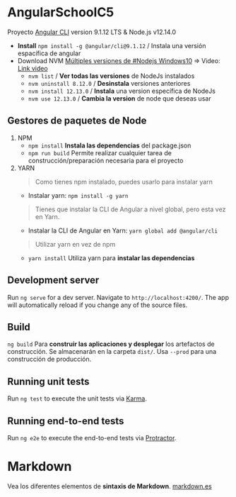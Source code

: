 # AngularSchoolC5

Proyecto [Angular CLI](https://github.com/angular/angular-cli) version 9.1.12 LTS & Node.js v12.14.0
   - **Install** `npm install -g @angular/cli@9.1.12` / Instala una versión espacífica de angular
   - Download NVM [Múltiples versiones de #Nodejs Windows10](https://github.com/coreybutler/nvm-windows/releases)
 => Video: [Link video](https://www.youtube.com/watch?v=iG4u1MK7N3I)
        - `nvm list` / **Ver todas las versiones** de NodeJs instalados
        - `nvm uninstall 8.12.0`  / **Desinstala** versiones anteriores
        - `nvm install 12.13.0` / **Instala** una version específica de NodeJs
        - `nvm use 12.13.0` / **Cambia la version** de node que deseas usar

## Gestores de paquetes de Node
1. NPM
    - `npm install` **Instala las dependencias** del package.json
    - `npm run build` Permite realizar cualquier tarea de construcción/preparación necesaria para el proyecto
2. YARN
    > Como tienes npm instalado, puedes usarlo para instalar yarn
    - Instalar yarn: `npm install -g yarn` 
    > Tienes que instalar la CLI de Angular a nivel global, pero esta vez en Yarn.
    - Instalar la CLI de Angular en Yarn: `yarn global add @angular/cli`
    > Utilizar yarn en vez de npm
    - `yarn install` Utiliza yarn para **instalar las dependencias**

## Development server

Run `ng serve` for a dev server. Navigate to `http://localhost:4200/`. The app will automatically reload if you change any of the source files.

## Build

`ng build` Para **construir las aplicaciones y desplegar** los artefactos de construcción. Se almacenarán en la carpeta `dist/`. Usa `--prod` para una construcción de producción.

## Running unit tests

Run `ng test` to execute the unit tests via [Karma](https://karma-runner.github.io).

## Running end-to-end tests

Run `ng e2e` to execute the end-to-end tests via [Protractor](http://www.protractortest.org/).

# Markdown

Vea los diferentes elementos de **sintaxis de Markdown**. [markdown.es](https://markdown.es/sintaxis-markdown/)
